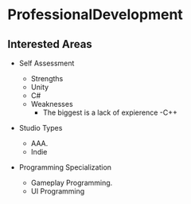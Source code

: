 # ProfessionalDevelopment

## Interested Areas
* Self Assessment

  * Strengths
  - Unity
  - C#
  * Weaknesses
    - The biggest is a lack of expierence
    -C++
* Studio Types
  - AAA.
  - Indie
* Programming Specialization
  -  Gameplay Programming.
  -  UI Programming
 
